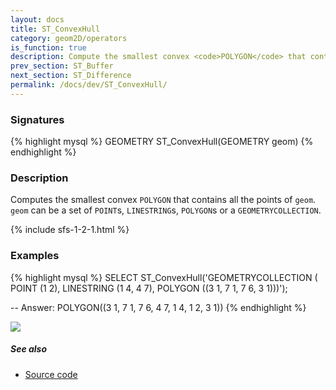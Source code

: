 ```yaml
---
layout: docs
title: ST_ConvexHull
category: geom2D/operators
is_function: true
description: Compute the smallest convex <code>POLYGON</code> that contains all the points in the Geometry
prev_section: ST_Buffer
next_section: ST_Difference
permalink: /docs/dev/ST_ConvexHull/
---
```


### Signatures

{% highlight mysql %}
GEOMETRY ST_ConvexHull(GEOMETRY geom)
{% endhighlight %}

### Description

Computes the smallest convex `POLYGON` that contains all the points of `geom`.
`geom` can be a set of `POINT`s, `LINESTRING`s, `POLYGON`s or a
`GEOMETRYCOLLECTION`.

{% include sfs-1-2-1.html %}

### Examples

{% highlight mysql %}
SELECT ST_ConvexHull('GEOMETRYCOLLECTION (
                        POINT (1 2),
                        LINESTRING (1 4, 4 7),
                        POLYGON ((3 1, 7 1, 7 6, 3 1)))');

-- Answer: POLYGON((3 1, 7 1, 7 6, 4 7, 1 4, 1 2, 3 1))
{% endhighlight %}

<img class="displayed" src="../ST_ConvexHull.png"/>

##### See also

* <a href="https://github.com/irstv/H2GIS/blob/master/h2spatial/src/main/java/org/h2gis/h2spatial/internal/function/spatial/operators/ST_ConvexHull.java" target="_blank">Source code</a>
